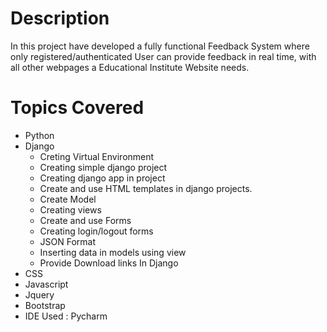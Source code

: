 # Description
In this project have developed a fully functional Feedback System where only registered/authenticated User can provide feedback in real time, with all other webpages a Educational Institute Website needs.
# Topics Covered
<ul>
  <li>Python</li>
  <li>Django
  <ul>
   <li>Creting Virtual Environment</li>
   <li>Creating simple django project </li>
   <li>Creating django app in project</li>
   <li>Create and use HTML templates  in django projects.</li>
    <li>Create Model </li>
   <li>Creating views</li>
   <li>Create and use Forms</li>
   <li>Creating login/logout forms</li>
   <li>JSON Format</li>
   <li> Inserting data in models using view</li>
   <li> Provide Download links In Django</li>
   </ul>
   </li>
   <li>CSS</li>
   <li>Javascript </li>
   <li>Jquery</li>
   <li>Bootstrap</li>
   <li>IDE Used : Pycharm</li>
</ul>








